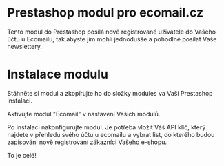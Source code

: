 Prestashop modul pro ecomail.cz
===============================

Tento modul do Prestashop posílá nově registrované uživatele do Vašeho účtu u Ecomailu, tak abyste jim mohli jednodušše a pohodlně posílat Vaše newslettery.

Instalace modulu
===============================

Stáhněte si modul a zkopírujte ho do složky modules va Vaší Prestashop instalaci.

Aktivujte modul "Ecomail" v nastavení Vašich modulů.

Po instalaci nakonfigurujte modul. Je potřeba vložit Váš API klíč, který najdete v přehledu svého účtu u ecomailu a vybrat list, do kterého budou zapisováni nově registrovaní zákazníci Vašeho e-shopu.

To je celé!
